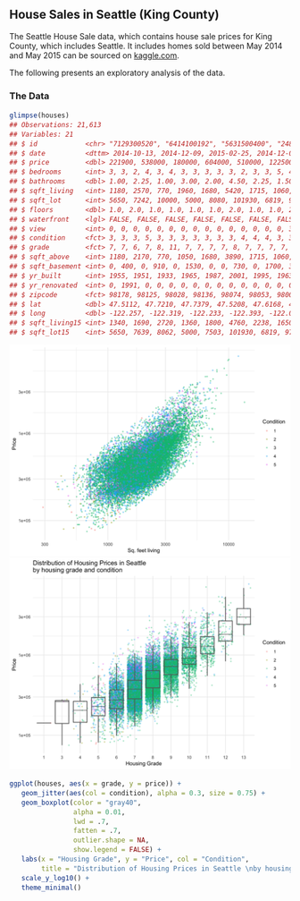 
House Sales in Seattle (King County)
------------------------------------

The Seattle House Sale data, which contains house sale prices for King County, which includes Seattle. It includes homes sold between May 2014 and May 2015 can be sourced on [kaggle.com](https://www.kaggle.com/harlfoxem/housesalesprediction).

The following presents an exploratory analysis of the data.

### The Data

``` r
glimpse(houses)
## Observations: 21,613
## Variables: 21
## $ id            <chr> "7129300520", "6414100192", "5631500400", "2487200…
## $ date          <dttm> 2014-10-13, 2014-12-09, 2015-02-25, 2014-12-09, 2…
## $ price         <dbl> 221900, 538000, 180000, 604000, 510000, 1225000, 2…
## $ bedrooms      <int> 3, 3, 2, 4, 3, 4, 3, 3, 3, 3, 3, 2, 3, 3, 5, 4, 3,…
## $ bathrooms     <dbl> 1.00, 2.25, 1.00, 3.00, 2.00, 4.50, 2.25, 1.50, 1.…
## $ sqft_living   <int> 1180, 2570, 770, 1960, 1680, 5420, 1715, 1060, 178…
## $ sqft_lot      <int> 5650, 7242, 10000, 5000, 8080, 101930, 6819, 9711,…
## $ floors        <dbl> 1.0, 2.0, 1.0, 1.0, 1.0, 1.0, 2.0, 1.0, 1.0, 2.0, …
## $ waterfront    <lgl> FALSE, FALSE, FALSE, FALSE, FALSE, FALSE, FALSE, F…
## $ view          <int> 0, 0, 0, 0, 0, 0, 0, 0, 0, 0, 0, 0, 0, 0, 0, 3, 0,…
## $ condition     <fct> 3, 3, 3, 5, 3, 3, 3, 3, 3, 3, 3, 4, 4, 4, 3, 3, 3,…
## $ grade         <fct> 7, 7, 6, 7, 8, 11, 7, 7, 7, 7, 8, 7, 7, 7, 7, 9, 7…
## $ sqft_above    <int> 1180, 2170, 770, 1050, 1680, 3890, 1715, 1060, 105…
## $ sqft_basement <int> 0, 400, 0, 910, 0, 1530, 0, 0, 730, 0, 1700, 300, …
## $ yr_built      <int> 1955, 1951, 1933, 1965, 1987, 2001, 1995, 1963, 19…
## $ yr_renovated  <int> 0, 1991, 0, 0, 0, 0, 0, 0, 0, 0, 0, 0, 0, 0, 0, 0,…
## $ zipcode       <fct> 98178, 98125, 98028, 98136, 98074, 98053, 98003, 9…
## $ lat           <dbl> 47.5112, 47.7210, 47.7379, 47.5208, 47.6168, 47.65…
## $ long          <dbl> -122.257, -122.319, -122.233, -122.393, -122.045, …
## $ sqft_living15 <int> 1340, 1690, 2720, 1360, 1800, 4760, 2238, 1650, 17…
## $ sqft_lot15    <int> 5650, 7639, 8062, 5000, 7503, 101930, 6819, 9711, …
```

<img src="README_figs/README-unnamed-chunk-3-1.png" width="768" />

<img src="README_figs/README-unnamed-chunk-4-1.png" width="768" />

``` r
ggplot(houses, aes(x = grade, y = price)) +
   geom_jitter(aes(col = condition), alpha = 0.3, size = 0.75) +
   geom_boxplot(color = "gray40",
                alpha = 0.01, 
                lwd = .7,
                fatten = .7,
                outlier.shape = NA, 
                show.legend = FALSE) +
   labs(x = "Housing Grade", y = "Price", col = "Condition",
        title = "Distribution of Housing Prices in Seattle \nby housing grade and condition") +
   scale_y_log10() + 
   theme_minimal()
```
